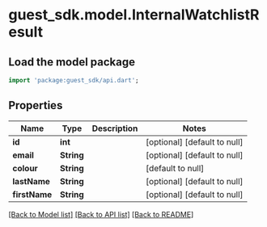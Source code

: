 # guest_sdk.model.InternalWatchlistResult

## Load the model package
```dart
import 'package:guest_sdk/api.dart';
```

## Properties
Name | Type | Description | Notes
------------ | ------------- | ------------- | -------------
**id** | **int** |  | [optional] [default to null]
**email** | **String** |  | [optional] [default to null]
**colour** | **String** |  | [default to null]
**lastName** | **String** |  | [optional] [default to null]
**firstName** | **String** |  | [optional] [default to null]

[[Back to Model list]](../README.md#documentation-for-models) [[Back to API list]](../README.md#documentation-for-api-endpoints) [[Back to README]](../README.md)


